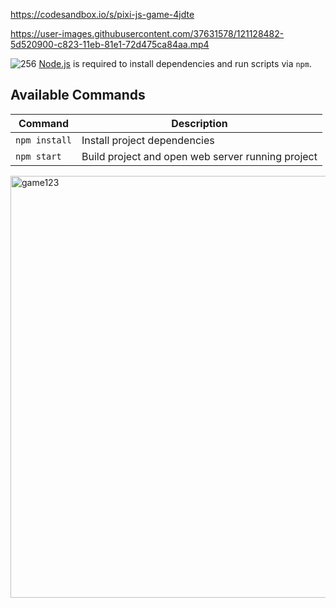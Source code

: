 
https://codesandbox.io/s/pixi-js-game-4jdte


https://user-images.githubusercontent.com/37631578/121128482-5d520900-c823-11eb-81e1-72d475ca84aa.mp4

![256](https://user-images.githubusercontent.com/37631578/121128766-cfc2e900-c823-11eb-9ae2-ceebcaccfdac.png)
[Node.js](https://nodejs.org) is required to install dependencies and run scripts via `npm`.
## Available Commands

| Command | Description |
|---------|-------------|
| `npm install` | Install project dependencies |
| `npm start` | Build project and open web server running project |
<img width="675" alt="game123" src="https://user-images.githubusercontent.com/37631578/120941914-4d500180-c71d-11eb-9c18-12b31bb88b24.png">




